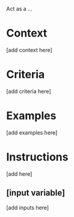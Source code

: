 Act as a ...

# Context

[add context here]

# Criteria

[add criteria here]

# Examples

[add examples here]

# Instructions

[add here]

## [input variable]

[add inputs here]